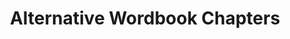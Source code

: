 ---
layout: archive-categories-sources
title: "Alternative Wordbook Chapters"
image: ../../assets/images/rh-extracts.jpeg
filtered: true
category-filter: "extracts"
sources-filter: "alternative-wordbook"
---